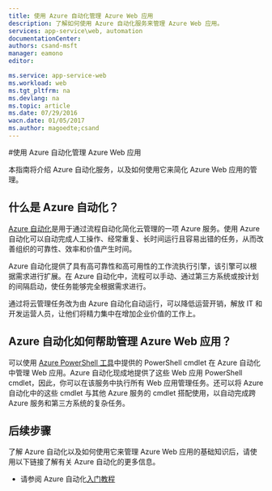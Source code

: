 ```yaml
---
title: 使用 Azure 自动化管理 Azure Web 应用
description: 了解如何使用 Azure 自动化服务来管理 Azure Web 应用。
services: app-service\web, automation
documentationCenter: 
authors: csand-msft
manager: eamono
editor: 

ms.service: app-service-web
ms.workload: web
ms.tgt_pltfrm: na
ms.devlang: na
ms.topic: article
ms.date: 07/29/2016
wacn.date: 01/05/2017
ms.author: magoedte;csand
---
```


#使用 Azure 自动化管理 Azure Web 应用

本指南将介绍 Azure 自动化服务，以及如何使用它来简化 Azure Web 应用的管理。

## 什么是 Azure 自动化？

[Azure 自动化](../automation/automation-intro.md)是用于通过流程自动化简化云管理的一项 Azure 服务。使用 Azure 自动化可以自动完成人工操作、经常重复、长时间运行且容易出错的任务，从而改善组织的可靠性、效率和价值产生时间。

Azure 自动化提供了具有高可靠性和高可用性的工作流执行引擎，该引擎可以根据需求进行扩展。在 Azure 自动化中，流程可以手动、通过第三方系统或按计划的间隔启动，使任务能够完全根据需求进行。

通过将云管理任务改为由 Azure 自动化自动运行，可以降低运营开销，解放 IT 和开发运营人员，让他们将精力集中在增加企业价值的工作上。

## Azure 自动化如何帮助管理 Azure Web 应用？

可以使用 [Azure PowerShell 工具](https://docs.microsoft.com/powershell/azureps-cmdlets-docs)中提供的 PowerShell cmdlet 在 Azure 自动化中管理 Web 应用。Azure 自动化现成地提供了这些 Web 应用 PowerShell cmdlet，因此，你可以在该服务中执行所有 Web 应用管理任务。还可以将 Azure 自动化中的这些 cmdlet 与其他 Azure 服务的 cmdlet 搭配使用，以自动完成跨 Azure 服务和第三方系统的复杂任务。

## 后续步骤

了解 Azure 自动化以及如何使用它来管理 Azure Web 应用的基础知识后，请使用以下链接了解有关 Azure 自动化的更多信息。

* 请参阅 Azure 自动化[入门教程](../automation/automation-first-runbook-textual.md)

<!---HONumber=Mooncake_Quality_Review_1215_2016-->